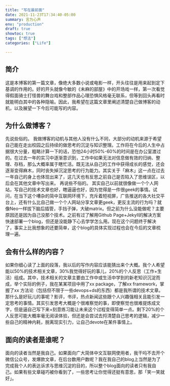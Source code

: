 ```yaml
---
title: "写在最前面"
date: 2021-11-23T17:34:40-05:00
summary: 言为心声
env: "production"
draft: true
showtoc: true
tags: ["想法"]
categories: ["Life"]

---
```

## 简介

这是本博客的第一篇文章，像绝大多数小说或电影一样，开头往往是用来起到定下基调的作用的。好的开头就像今敏的《未麻的部屋》中的开场戏一样，第一次看觉得假面骑士打怪兽的舞台戏和整部作品心理恐惧风格毫无联系，但等到回头再看时就能明白其中的各种隐喻。因此，我希望在这篇文章里阐述清楚自己做博客的动机，以及展望一下今后可能写的内容。

## 为什么做博客？
先说些俗的。
我做博客的动机与其他人没有什么不同，大部分的动机来源于希望自己能在走出校园之后持续的做思考的沉淀与知识整理。工作将在今后的人生中占据很大分量，粗略计算一下的话，恐怕24小时50%-60%的时间是在办公室渡过的。在过去一年的实习中逐渐意识到，工作中如果无法对信息做有效的归纳、整理、存档，那么大概率属于瞎忙活。既无法从自己的工作中获得成长的感觉，还会逐渐变得麻木，同时丧失掉沉淀思考的行为能力。其实关于「麻木」这一点在过去一年自己的身上也体现出来了，这几天也有反思之前自己是否陷入了思维误区，以后会在其他文章中写出来。
再说些不俗的。
其实自己以前就很像做一个个人网站，写自己的技术文章也好，瞎逼逼也好，因为觉得是一件很geek的事情。试问，在当下这个嘈杂的简中互联网环境下，充斥着短视屏，广告推送的各大社交平台上，还有什么比自己做一个个人网站分享文章更geek，更反主流的行为吗？就像Neo一样拔下脑后插管，手挡子弹，大破matrix。但之前为什么没能做呢？主要原因还是因为自己没那个技术。之前有过了解用Github Page+Jekyll的解决方案快速部署一个blog，但还是没能静下心去学学怎么用。现在这个问题终于解决了，事实上比我想象的还要简单，这个blog的具体实现过程也会在今后的文章梳理一遍。
## 会有什么样的内容？
如果你细心读了上面的段落，我以后的写作内容应该能猜出来个大概。我个人希望能以50%的技术相关文章，30%我觉得好玩的事儿，20%的个人反思（工作+生活）组成。其中，技术相关的文章主要由工作中或生活中学到的新老知识沉淀而成，举个实际的例子，我在某某项目中用了xx package，了解xx framework，掌握了xx 方法论（包括但不限于一些devops+ds的东西）都是我所谓的技术文章。那什么是好玩儿的事呢？影评，书评，热点新闻这些跟个人兴趣强相关且能引发一定思考的事情。其实引发思考大概是个很难察觉的事，即使察觉也很难提炼成文字，但是逼自己写下来+刻意练习能让未来这个过程变得简单一点。剩下20%的个人反思可能大概率毫无阅读体验，但还是会尝试去捋清楚自己思考的逻辑，减少一些自己的精神内耗，脱离现实引力，让自己devote在某件事情上。
## 面向的读者是谁呢？
面向的读者当然是我自己。如果面向广大简体中文互联网使用者，我干吗不去开个微信公众号，发爆款文章，在后台数用户数呢？我在我自己的blog上当然是为了完成我个人的表达诉求与思维沉淀的目的，所以整个blog面向的读者只有我自己。如果有些文章碰巧被你看到了，一些思考让你觉得还挺有意思，那「笑一笑就好」。
